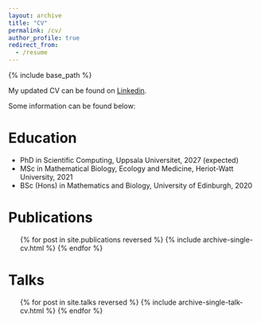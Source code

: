 ```yaml
---
layout: archive
title: "CV"
permalink: /cv/
author_profile: true
redirect_from:
  - /resume
---
```


{% include base_path %}

My updated CV can be found on [Linkedin](https://www.linkedin.com/in/gesina-menz-61932a320/).

Some information can be found below:

Education
======
* PhD in Scientific Computing, Uppsala Universitet, 2027 (expected)
* MSc in Mathematical Biology, Ecology and Medicine, Heriot-Watt University, 2021
* BSc (Hons) in Mathematics and Biology, University of Edinburgh, 2020


Publications
======
  <ul>{% for post in site.publications reversed %}
    {% include archive-single-cv.html %}
  {% endfor %}</ul>
  
Talks
======
  <ul>{% for post in site.talks reversed %}
    {% include archive-single-talk-cv.html  %}
  {% endfor %}</ul>
  

